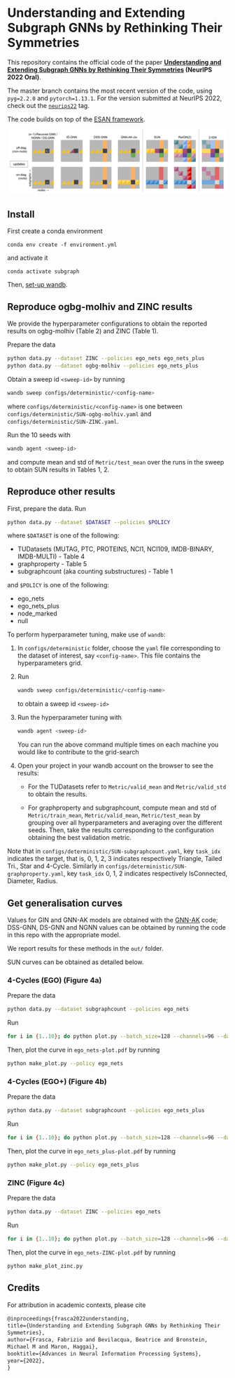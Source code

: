 # Understanding and Extending Subgraph GNNs by Rethinking Their Symmetries

This repository contains the official code of the paper
**[Understanding and Extending Subgraph GNNs by Rethinking Their Symmetries](https://arxiv.org/abs/2206.11140) (NeurIPS 2022 Oral)**.

The master branch contains the most recent version of the code, using `pyg=2.2.0` and `pytorch=1.13.1`.
For the version submitted at NeurIPS 2022, check out the [`neurips22`](https://github.com/beabevi/SUN/tree/neurips22) tag.

The code builds on top of the [ESAN framework](https://github.com/beabevi/ESAN).

<p align="center">
<img src=./SUN.png>
</p>

## Install

First create a conda environment
```
conda env create -f environment.yml
```
and activate it
```
conda activate subgraph
```
Then, [set-up wandb](https://docs.wandb.ai/quickstart#1.-set-up-wandb).

## Reproduce ogbg-molhiv and ZINC results

We provide the hyperparameter configurations to obtain the reported results on ogbg-molhiv (Table 2) and ZINC (Table 1).

Prepare the data
```bash
python data.py --dataset ZINC --policies ego_nets ego_nets_plus
python data.py --dataset ogbg-molhiv --policies ego_nets_plus
```

Obtain a sweep id `<sweep-id>` by running
```bash
wandb sweep configs/deterministic/<config-name>
````
where `configs/deterministic/<config-name>` is one between `configs/deterministic/SUN-ogbg-molhiv.yaml` and `configs/deterministic/SUN-ZINC.yaml`.

Run the 10 seeds with
```bash
wandb agent <sweep-id>
```
and compute mean and std of `Metric/test_mean` over the runs in the sweep to obtain SUN results in Tables 1, 2.

## Reproduce other results

First, prepare the data. Run
```bash
python data.py --dataset $DATASET --policies $POLICY
```
where `$DATASET` is one of the following:
* TUDatasets (MUTAG, PTC, PROTEINS, NCI1, NCI109, IMDB-BINARY, IMDB-MULTI) - Table 4
* graphproperty - Table 5
* subgraphcount (aka counting substructures) - Table 1

and `$POLICY` is one of the following:
* ego_nets
* ego_nets_plus
* node_marked
* null

To perform hyperparameter tuning, make use of `wandb`:

1. In `configs/deterministic` folder, choose the `yaml` file corresponding to the dataset of interest, say `<config-name>`.
    This file contains the hyperparameters grid.

2. Run
    ```bash
    wandb sweep configs/deterministic/<config-name>
    ````
    to obtain a sweep id `<sweep-id>`

3. Run the hyperparameter tuning with
    ```bash
    wandb agent <sweep-id>
    ```
    You can run the above command multiple times on each machine you would like to contribute to the grid-search

4. Open your project in your wandb account on the browser to see the results:
    * For the TUDatasets refer to `Metric/valid_mean` and `Metric/valid_std` to obtain the results.

    * For graphproperty and subgraphcount,
    compute mean and std of `Metric/train_mean`, `Metric/valid_mean`, `Metric/test_mean` by grouping over all hyperparameters and averaging over the different seeds.
    Then, take the results corresponding to the configuration obtaining the best validation metric.


Note that in `configs/deterministic/SUN-subgraphcount.yaml`,
key `task_idx` indicates the target, that is, 0, 1, 2, 3 indicates respectively Triangle, Tailed Tri., Star and 4-Cycle.
Similarly in `configs/deterministic/SUN-graphproperty.yaml`, key `task_idx` 0, 1, 2 indicates respectively IsConnected, Diameter, Radius.

## Get generalisation curves

Values for GIN and GNN-AK models are obtained with the [GNN-AK](https://github.com/LingxiaoShawn/GNNAsKernel) code; DSS-GNN, DS-GNN and NGNN values can be obtained by running the code in this repo with the appropriate model.

We report results for these methods in the `out/` folder.

SUN curves can be obtained as detailed below.

### 4-Cycles (EGO) (Figure 4a)

Prepare the data
```bash
python data.py --dataset subgraphcount --policies ego_nets
```
Run
```bash
for i in {1..10}; do python plot.py --batch_size=128 --channels=96 --dataset=subgraphcount --drop_ratio=0 --emb_dim=110 --epochs=250 --gnn_type=originalgin --jk=concat --learning_rate=0.001 --model=sun --num_layer=5 --policy=ego_nets --task_idx=3 --seed="$i"; done
```

Then, plot the curve in `ego_nets-plot.pdf` by running
```bash
python make_plot.py --policy ego_nets
```

### 4-Cycles (EGO+) (Figure 4b)

Prepare the data
```bash
python data.py --dataset subgraphcount --policies ego_nets_plus
```
Run
```bash
for i in {1..10}; do python plot.py --batch_size=128 --channels=96 --dataset=subgraphcount --drop_ratio=0 --emb_dim=96 --epochs=250 --gnn_type=originalgin --jk=concat --learning_rate=0.001 --model=sun --num_layer=6 --policy=ego_nets_plus --task_idx=3 --seed="$i"; done
```

Then, plot the curve in `ego_nets_plus-plot.pdf` by running
```bash
python make_plot.py --policy ego_nets_plus
```

### ZINC (Figure 4c)

Prepare the data
```bash
python data.py --dataset ZINC --policies ego_nets
```

Run
```bash
for i in {1..10}; do python plot.py --batch_size=128 --channels=96 --dataset=ZINC --drop_ratio=0 --emb_dim=64 --epochs=400 --gnn_type=zincgin --learning_rate=0.001 --model=sun --num_layer=6 --patience=40 --policy=ego_nets --num_hops=3 --seed="$i"; done
```

Then, plot the curve in `ego_nets-ZINC-plot.pdf` by running
```bash
python make_plot_zinc.py
```


## Credits

For attribution in academic contexts, please cite

```
@inproceedings{frasca2022understanding,
title={Understanding and Extending Subgraph GNNs by Rethinking Their Symmetries},
author={Frasca, Fabrizio and Bevilacqua, Beatrice and Bronstein, Michael M and Maron, Haggai},
booktitle={Advances in Neural Information Processing Systems},
year={2022},
}
```

